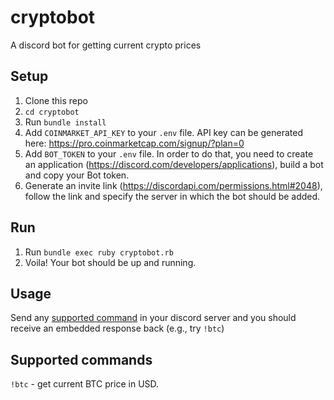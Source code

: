# cryptobot
A discord bot for getting current crypto prices

## Setup

1. Clone this repo
2. `cd cryptobot`
3. Run `bundle install`
4. Add `COINMARKET_API_KEY` to your `.env` file. API key can be generated here: https://pro.coinmarketcap.com/signup/?plan=0
5. Add `BOT_TOKEN` to your `.env` file. In order to do that, you need to create an application (https://discord.com/developers/applications), build a bot and copy your Bot token.
6. Generate an invite link (https://discordapi.com/permissions.html#2048), follow the link and specify the server in which the bot should be added.

## Run

1. Run `bundle exec ruby cryptobot.rb`
2. Voila! Your bot should be up and running.

## Usage

Send any [supported command](#supported-commands) in your discord server and you should receive an embedded response back (e.g., try `!btc`)

## Supported commands

`!btc` - get current BTC price in USD.
